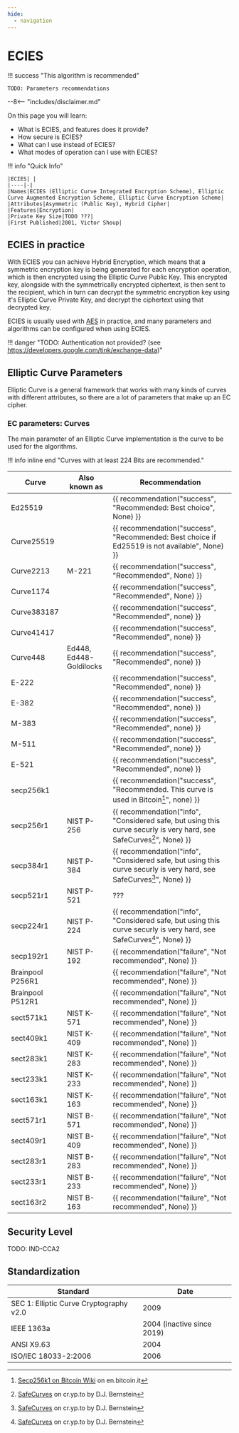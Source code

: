 ```yaml
---
hide:
  - navigation
---
```


# ECIES

!!! success "This algorithm is recommended"

    TODO: Parameters recommendations

--8<-- "includes/disclaimer.md"

On this page you will learn:

* What is ECIES, and features does it provide?
* How secure is ECIES?
* What can I use instead of ECIES?
* What modes of operation can I use with ECIES?

!!! info "Quick Info"

    |ECIES| |
    |----|-|
    |Names|ECIES (Elliptic Curve Integrated Encryption Scheme), Elliptic Curve Augmented Encryption Scheme, Elliptic Curve Encryption Scheme|
    |Attributes|Asymmetric (Public Key), Hybrid Cipher|
    |Features|Encryption|
    |Private Key Size|TODO ???|
    |First Published|2001, Victor Shoup|

## ECIES in practice

With ECIES you can achieve Hybrid Encryption, which means that a symmetric encryption key is being generated for each encryption operation, which is then encrypted using the Elliptic Curve Public Key. This encrypted key, alongside with the symmetrically encrypted ciphertext, is then sent to the recipient, which in turn can decrypt the symmetric encryption key using it's Elliptic Curve Private Key, and decrypt the ciphertext using that decrypted key.

ECIES is usually used with [AES](/algorithms/aes) in practice, and many parameters and algorithms can be configured when using ECIES.

!!! danger "TODO: Authentication not provided? (see https://developers.google.com/tink/exchange-data)"

## Elliptic Curve Parameters

Elliptic Curve is a general framework that works with many kinds of curves with different attributes, so there are a lot of parameters that make up an EC cipher.

### EC parameters: Curves

The main parameter of an Elliptic Curve implementation is the curve to be used for the algorithms.

!!! info inline end "Curves with at least 224 Bits are recommended."

|Curve|Also known as|Recommendation|
|-----|-------------|--------------|
|Ed25519||{{ recommendation("success", "Recommended: Best choice", None) }}|
|Curve25519||{{ recommendation("success", "Recommended: Best choice if Ed25519 is not available", None) }}|
|Curve2213|M-221|{{ recommendation("success", "Recommended", None) }}|
|Curve1174||{{ recommendation("success", "Recommended", None) }}|
|Curve383187||{{ recommendation("success", "Recommended", none) }}|
|Curve41417||{{ recommendation("success",  "Recommended", none) }}|
|Curve448|Ed448, Ed448-Goldilocks|{{ recommendation("success", "Recommended", none) }}|
|E-222||{{ recommendation("success", "Recommended", none) }}|
|E-382||{{ recommendation("success", "Recommended", none) }}|
|M-383||{{ recommendation("success", "Recommended", none) }}|
|M-511||{{ recommendation("success", "Recommended", none) }}|
|E-521||{{ recommendation("success", "Recommended", none) }}|
|secp256k1||{{ recommendation("success", "Recommended. This curve is used in Bitcoin[^2]", none) }}|
|secp256r1|NIST P-256|{{ recommendation("info", "Considered safe, but using this curve securly is very hard, see SafeCurves[^1]", None) }}|
|secp384r1|NIST P-384|{{ recommendation("info", "Considered safe, but using this curve securly is very hard, see SafeCurves[^1]", None) }}|
|secp521r1|NIST P-521|???|
|secp224r1|NIST P-224|{{ recommendation("info", "Considered safe, but using this curve securly is very hard, see SafeCurves[^1]", None) }}|
|secp192r1|NIST P-192|{{ recommendation("failure", "Not recommended", None) }}|
|Brainpool P256R1||   {{ recommendation("failure", "Not recommended", None) }}|
|Brainpool P512R1||   {{ recommendation("failure", "Not recommended", None) }}|
|sect571k1|NIST K-571|{{ recommendation("failure", "Not recommended", None) }}|
|sect409k1|NIST K-409|{{ recommendation("failure", "Not recommended", None) }}|
|sect283k1|NIST K-283|{{ recommendation("failure", "Not recommended", None) }}|
|sect233k1|NIST K-233|{{ recommendation("failure", "Not recommended", None) }}|
|sect163k1|NIST K-163|{{ recommendation("failure", "Not recommended", None) }}|
|sect571r1|NIST B-571|{{ recommendation("failure", "Not recommended", None) }}|
|sect409r1|NIST B-409|{{ recommendation("failure", "Not recommended", None) }}|
|sect283r1|NIST B-283|{{ recommendation("failure", "Not recommended", None) }}|
|sect233r1|NIST B-233|{{ recommendation("failure", "Not recommended", None) }}|
|sect163r2|NIST B-163|{{ recommendation("failure", "Not recommended", None) }}|

## Security Level

TODO: IND-CCA2

## Standardization

|Standard|Date|
|--------|----|
|SEC 1: Elliptic Curve Cryptography v2.0|2009|
|IEEE 1363a|2004 (inactive since 2019)|
|ANSI X9.63|2004|
|ISO/IEC 18033-2:2006|2006|

[^1]: [SafeCurves](https://safecurves.cr.yp.to/) on cr.yp.to by D.J. Bernstein
[^2]: [Secp256k1 on Bitcoin Wiki](https://en.bitcoin.it/wiki/Secp256k1) on en.bitcoin.it